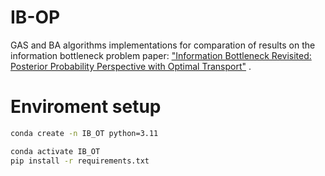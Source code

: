 # IB-OP
GAS and  BA algorithms implementations for comparation of results on the information bottleneck problem paper: ["Information Bottleneck Revisited: Posterior Probability Perspective with Optimal Transport"](https://arxiv.org/abs/2308.11296)
.

# Enviroment setup
```sh
conda create -n IB_OT python=3.11

conda activate IB_OT
pip install -r requirements.txt
```
